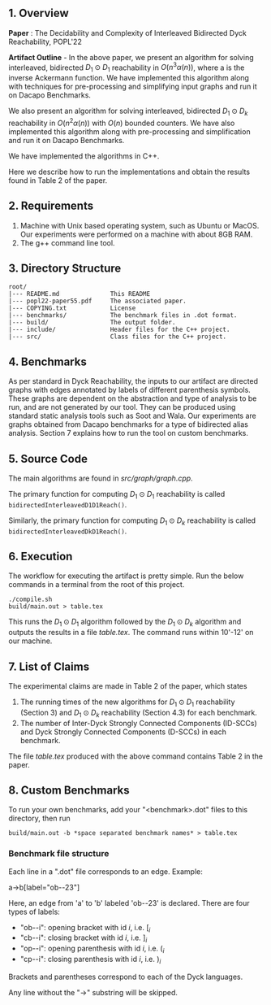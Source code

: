


## 1. Overview

**Paper** : The Decidability and Complexity of Interleaved Bidirected Dyck Reachability, POPL'22

**Artifact Outline** - In the above paper, we present an algorithm for solving interleaved, bidirected $D_1 \odot D_1$ reachability in $O(n^3 \alpha(n))$, where a is the inverse Ackermann function.
We have implemented this algorithm along with techniques for pre-processing and simplifying input graphs and run it on Dacapo Benchmarks.

We also present an algorithm for solving interleaved, bidirected $D_1 \odot D_k$ reachability in $O(n^2 \alpha(n))$ with $O(n)$ bounded counters.
We have also implemented this algorithm along with pre-processing and simplification and run it on Dacapo Benchmarks.

We have implemented the algorithms in C++.

Here we describe how to run the implementations and obtain the results found in Table 2 of the paper.


## 2. Requirements

1. Machine with Unix based operating system, such as Ubuntu or MacOS. Our experiments were performed on a machine with about 8GB RAM. 
2. The g++ command line tool.

## 3. Directory Structure

```
root/
|--- README.md				This README 
|--- popl22-paper55.pdf     The associated paper.
|--- COPYING.txt	        License 
|--- benchmarks/	        The benchmark files in .dot format.
|--- build/	                The output folder.
|--- include/		        Header files for the C++ project.
|--- src/		        	Class files for the C++ project.

```

## 4. Benchmarks
As per standard in Dyck Reachability, the inputs to our artifact are directed graphs with edges annotated by labels of different parenthesis symbols.
These graphs are dependent on the abstraction and type of analysis to be run, and are not generated by our tool.
They can be produced using standard static analysis tools such as Soot and Wala.
Our experiments are graphs obtained from Dacapo benchmarks for a type of bidirected alias analysis.
Section 7 explains how to run the tool on custom benchmarks.

## 5. Source Code

The main algorithms are found in *src/graph/graph.cpp*. 

The primary function for computing $D_1 \odot D_1$ reachability is called ```bidirectedInterleavedD1D1Reach()```.

Similarly, the primary function for computing $D_1 \odot D_k$ reachability is called ```bidirectedInterleavedDkD1Reach()```.

## 6. Execution

The workflow for executing the artifact is pretty simple. Run the below commands in a terminal from the root of this project.


```
./compile.sh
build/main.out > table.tex 
```

This runs the $D_1 \odot D_1$ algorithm followed by the $D_1 \odot D_k$ algorithm and outputs the results in a file *table.tex*. 
The command runs within 10'-12' on our machine.

## 7. List of Claims

The experimental claims are made in Table 2 of the paper, which states
1. The running times of the new algorithms for $D_1 \odot D_1$ reachability (Section 3) and $D_1 \odot D_k$ reachability (Section 4.3) for each benchmark.
2. The number of Inter-Dyck Strongly Connected Components (ID-SCCs) and Dyck Strongly Connected Components (D-SCCs) in each benchmark.

The file *table.tex* produced with the above command contains Table 2 in the paper.


## 8. Custom Benchmarks

To run your own benchmarks, add your "\<benchmark\>.dot" files to this directory, then run 

```
build/main.out -b *space separated benchmark names* > table.tex
```

### Benchmark file structure

Each line in a ".dot" file corresponds to an edge. Example:

a->b[label="ob--23"]

Here, an edge from 'a' to 'b' labeled 'ob--23' is declared. There are four types of labels:

 - "ob--i": opening bracket with id $i$, i.e. $[_i$
 - "cb--i": closing bracket with id $i$, i.e. $]_i$
 - "op--i": opening parenthesis with id $i$, i.e. $(_i$
 - "cp--i": closing parenthesis with id $i$, i.e. $)_i$

Brackets and parentheses correspond to each of the Dyck languages. 

Any line without the "->" substring will be skipped.